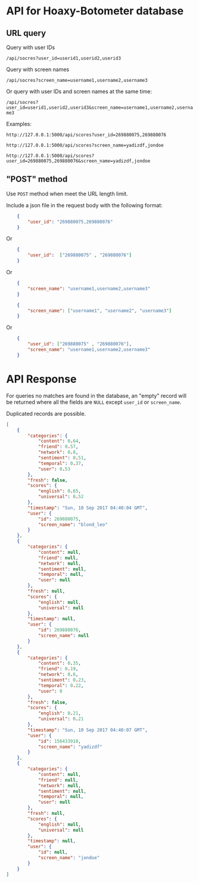 # API for Hoaxy-Botometer database

## URL query

Query with user IDs

`/api/socres?user_id=userid1,userid2,userid3`

Query with screen names

`/api/socres?screen_name=username1,username2,username3`

Or query with user IDs and screen names at the same time:

`/api/socres?user_id=userid1,userid2,userid3&screen_name=username1,username2,username3`

Examples:

`http://127.0.0.1:5000/api/scores?user_id=269880075,269880076`

`http://127.0.0.1:5000/api/scores?screen_name=yadizdf,jondoe`

`http://127.0.0.1:5000/api/scores?user_id=269880075,269880076&screen_name=yadizdf,jondoe`

## "POST" method

Use `POST` method when meet the URL length limit.

Include a json file in the request body with the following format:

```json
    {
        "user_id": "269880075,269880076"
    }
```

Or

```json
    {
        "user_id":  ["269880075" , "269880076"]
    }
```



Or

```json
    {
        "screen_name": "username1,username2,username3"
    }
```

```json
    {
        "screen_name": ["username1", "username2", "username3"]
    }
```

Or

```json
    {
        "user_id": ["269880075" , "269880076"],
        "screen_name": "username1,username2,username3"
    }
```

# API Response

For queries no matches are found in the database, an "empty" record will be returned where all the fields are `NULL` except `user_id` or `screen_name`.

Duplicated records are possible.

```json
[
    {
        "categories": {
            "content": 0.64,
            "friend": 0.57,
            "network": 0.8,
            "sentiment": 0.51,
            "temporal": 0.37,
            "user": 0.53
        },
        "fresh": false,
        "scores": {
            "english": 0.65,
            "universal": 0.52
        },
        "timestamp": "Sun, 10 Sep 2017 04:40:04 GMT",
        "user": {
            "id": 269880075,
            "screen_name": "blond_leo"
        }
    },
    {
        "categories": {
            "content": null,
            "friend": null,
            "network": null,
            "sentiment": null,
            "temporal": null,
            "user": null
        },
        "fresh": null,
        "scores": {
            "english": null,
            "universal": null
        },
        "timestamp": null,
        "user": {
            "id": 269880076,
            "screen_name": null
        }
    },
    {
        "categories": {
            "content": 0.35,
            "friend": 0.19,
            "network": 0.6,
            "sentiment": 0.23,
            "temporal": 0.22,
            "user": 0
        },
        "fresh": false,
        "scores": {
            "english": 0.21,
            "universal": 0.21
        },
        "timestamp": "Sun, 10 Sep 2017 04:40:07 GMT",
        "user": {
            "id": 156433910,
            "screen_name": "yadizdf"
        }
    },
    {
        "categories": {
            "content": null,
            "friend": null,
            "network": null,
            "sentiment": null,
            "temporal": null,
            "user": null
        },
        "fresh": null,
        "scores": {
            "english": null,
            "universal": null
        },
        "timestamp": null,
        "user": {
            "id": null,
            "screen_name": "jondoe"
        }
    }
]
```
